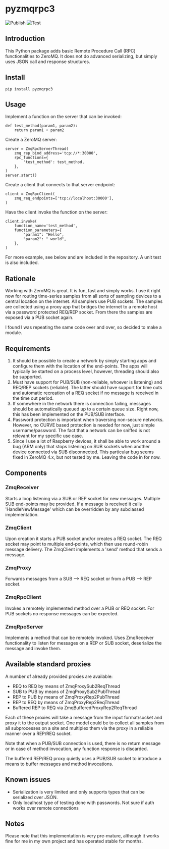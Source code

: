 
# pyzmqrpc3

![Publish](https://github.com/brgirgis/pyzmqrpc3/workflows/Publish/badge.svg)
![Test](https://github.com/brgirgis/pyzmqrpc3/workflows/Test/badge.svg)

## Introduction

This Python package adds basic Remote Procedure Call (RPC) functionalities to
ZeroMQ.
It does not do advanced serializing, but simply uses JSON call and
response structures.

## Install

    pip install pyzmqrpc3

## Usage

Implement a function on the server that can be invoked:

    def test_method(param1, param2):
        return param1 + param2

Create a ZeroMQ server:

    server = ZmqRpcServerThread(
        zmq_rep_bind_address='tcp://*:30000',
        rpc_functions={
            'test_method': test_method,
        },
    )
    server.start()

Create a client that connects to that server endpoint:

    client = ZmqRpcClient(
        zmq_req_endpoints=['tcp://localhost:30000'],
    )

Have the client invoke the function on the server:

    client.invoke(
        function_name='test_method',
        function_parameters={
            "param1": "Hello",
            "param2": " world",
        },
    )

For more example, see below and are included in the repository.
A unit test is also included.

## Rationale

Working with ZeroMQ is great.
It is fun, fast and simply works.
I use it right now for routing time-series samples from all sorts of
sampling devices to a central location on the internet.
All samplers use PUB sockets.
The samples are collected using a proxy app that bridges the internet
to a remote host via a password protected REQ/REP socket.
From there the samples are exposed via a PUB socket again.

I found I was repeating the same code over and over, so decided to make
a module.

## Requirements

1. It should be possible to create a network by simply starting apps and
configure them with the location of the end-points.
The apps will typically be started on a process level, however,
threading should also be supported.
2. Must have support for PUB/SUB (non-reliable, whoever is listening) and
REQ/REP sockets (reliable).
The latter should have support for time outs and automatic recreation of a
REQ socket if no message is received in the time out period.
3. If somewhere in the network there is connection failing, messages
should be automatically queued up to a certain queue size.
Right now, this has been implemented on the PUB/SUB interface.
4. Password protection is important when traversing non-secure networks.
However, no CURVE based protection is needed for now, just simple
username/password.
The fact that a network can be sniffed is not relevant for my specific use case.
5. Since I use a lot of Raspberry devices, it shall be able to work around
a bug (ARM only) that stops listening on SUB sockets when another device
connected via SUB disconnected.
This particular bug seems fixed in ZeroMQ 4.x, but not tested by me.
Leaving the code in for now.

## Components

### ZmqReceiver

Starts a loop listening via a SUB or REP socket for new messages.
Multiple SUB end-points may be provided.
If a message is received it calls 'HandleNewMessage' which can be
overridden by any subclassed implementation.

### ZmqClient

Upon creation it starts a PUB socket and/or creates a REQ socket.
The REQ socket may point to multiple end-points, which then use round-robin
message delivery.
The ZmqClient implements a 'send' method that sends a message.

### ZmqProxy

Forwards messages from a SUB --> REQ socket or from a PUB --> REP socket.

### ZmqRpcClient

Invokes a remotely implemented method over a PUB or REQ socket.
For PUB sockets no response messages can be expected.

### ZmqRpcServer

Implements a method that can be remotely invoked.
Uses ZmqReceiver functionality to listen for messages on a REP or SUB
socket, deserialize the message and invoke them.

## Available standard proxies

A number of already provided proxies are available:

* REQ to REQ by means of ZmqProxySub2ReqThread
* SUB to PUB by means of ZmqProxySub2PubThread
* REP to PUB by means of ZmqProxyRep2PubThread
* REP to REQ by means of ZmqProxyRep2ReqThread
* Buffered REP to REQ via ZmqBufferedProxyRep2ReqThread

Each of these proxies will take a message from the input format/socket and
proxy it to the output socket.
One model could be to collect all samples from all subprocesses on a site
and multiplex them via the proxy in a reliable manner over a REP/REQ socket.

Note that when a PUB/SUB connection is used, there is no return message or
in case of method invocation, any function response is discarded.

The buffered REP/REQ proxy quietly uses a PUB/SUB socket to introduce a
means to buffer messages and method invocations.

## Known issues

* Serialization is very limited and only supports types that can be serialized
over JSON.
* Only localhost type of testing done with passwords. Not sure if auth works
over remote connections

## Notes

Please note that this implementation is very pre-mature, although it works
fine for me in my own project and has operated stable for months.
